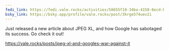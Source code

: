 ```yaml
---
fedi_link: https://fedi.vale.rocks/activities/58655f10-34ba-4158-8ecd-b1410d0b7cf1
bsky_link: https://bsky.app/profile/vale.rocks/post/3krge574uev2i
---
```


Just released a new article about JPEG XL, and how Google has sabotaged its success. Go check it out!

<https://vale.rocks/posts/jpeg-xl-and-googles-war-against-it>
